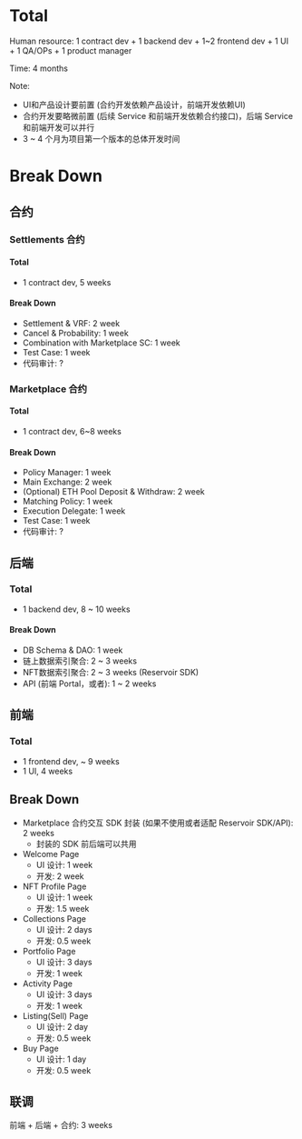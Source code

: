 # Total

Human resource: 1 contract dev + 1 backend dev + 1~2 frontend dev + 1 UI + 1 QA/OPs + 1 product manager

Time: 4 months

Note:
- UI和产品设计要前置 (合约开发依赖产品设计，前端开发依赖UI)
- 合约开发要略微前置 (后续 Service 和前端开发依赖合约接口)，后端 Service 和前端开发可以并行
- 3 ~ 4 个月为项目第一个版本的总体开发时间

# Break Down
## 合约
### Settlements 合约
#### Total
- 1 contract dev, 5 weeks

#### Break Down
- Settlement & VRF: 2 week
- Cancel & Probability: 1 week
- Combination with Marketplace SC: 1 week
- Test Case: 1 week
- 代码审计: ?

### Marketplace 合约
#### Total
- 1 contract dev, 6~8 weeks

#### Break Down
- Policy Manager: 1 week
- Main Exchange: 2 week
- (Optional) ETH Pool Deposit & Withdraw: 2 week
- Matching Policy: 1 week
- Execution Delegate: 1 week
- Test Case: 1 week
- 代码审计: ?


## 后端
### Total
- 1 backend dev, 8 ~ 10 weeks

#### Break Down
- DB Schema & DAO: 1 week
- 链上数据索引聚合: 2 ~ 3 weeks
- NFT数据索引聚合: 2 ~ 3 weeks (Reservoir SDK)
- API (前端 Portal，或者): 1 ~ 2 weeks


## 前端
### Total
- 1 frontend dev, ~ 9 weeks
- 1 UI, 4 weeks

## Break Down
- Marketplace 合约交互 SDK 封装 (如果不使用或者适配 Reservoir SDK/API): 2 weeks
    - 封装的 SDK 前后端可以共用
- Welcome Page
    - UI 设计: 1 week
    - 开发:  2 week
- NFT Profile Page
    - UI 设计: 1 week
    - 开发: 1.5 week
- Collections Page
    - UI 设计: 2 days
    - 开发: 0.5 week
- Portfolio Page
    - UI 设计: 3 days
    - 开发: 1 week
- Activity Page
    - UI 设计: 3 days
    - 开发: 1 week
- Listing(Sell) Page
    - UI 设计: 2 day
    - 开发: 0.5 week
- Buy Page
    - UI 设计: 1 day
    - 开发: 0.5 week

## 联调
前端 + 后端 + 合约: 3 weeks
